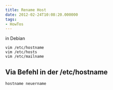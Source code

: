 ```yaml
---
title: Rename Host
date: 2012-02-24T10:08:20.000000
tags: 
- HowTos
---
```



in Debian

    vim /etc/hostname
    vim /etc/hosts
    vim /etc/mailname

## Via Befehl in der /etc/hostname

    hostname neuername
